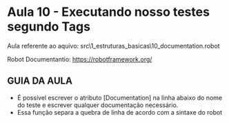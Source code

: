 # Aula 10 - Executando nosso testes segundo Tags
Aula referente ao aquivo: src\1_estruturas_basicas\10_documentation.robot

Robot Documentantio: https://robotframework.org/

## GUIA DA AULA
- É possível escrever o atributo [Documentation] na linha abaixo do nome do teste e escrever qualquer documentação necessário.
- Essa função separa a quebra de linha de acordo com a sintaxe do robot